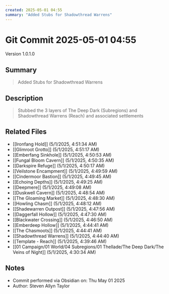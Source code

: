 ```yaml
---
created: 2025-05-01 04:55
summary: "Added Stubs for Shadowthread Warrens"
---
```


# Git Commit 2025-05-01 04:55

Version 1.0.1.0

## Summary
> Added Stubs for Shadowthread Warrens

## Description
> Stubbed the 3 layers of The Deep Dark (Subregions) and Shadowthread Warrens (Reach) and associated settlements

## Related Files
- [[Ironfang Hold]] (5/1/2025, 4:51:34 AM)
- [[Glimroot Grotto]] (5/1/2025, 4:51:17 AM)
- [[Emberfang Sinkhole]] (5/1/2025, 4:50:53 AM)
- [[Fungal Bloom Cavern]] (5/1/2025, 4:50:35 AM)
- [[Darkspire Refuge]] (5/1/2025, 4:50:17 AM)
- [[Veilstone Encampment]] (5/1/2025, 4:49:59 AM)
- [[Cindermoor Bastion]] (5/1/2025, 4:49:45 AM)
- [[Echoing Depths]] (5/1/2025, 4:49:25 AM)
- [[Deepmere]] (5/1/2025, 4:49:08 AM)
- [[Duskwell Cavern]] (5/1/2025, 4:48:54 AM)
- [[The Gloaming Market]] (5/1/2025, 4:48:30 AM)
- [[Howling Chasm]] (5/1/2025, 4:48:12 AM)
- [[Shadewarren Outpost]] (5/1/2025, 4:47:56 AM)
- [[Daggerfall Hollow]] (5/1/2025, 4:47:30 AM)
- [[Blackwater Crossing]] (5/1/2025, 4:46:50 AM)
- [[Emberdeep Hollow]] (5/1/2025, 4:44:41 AM)
- [[The Chasmoots]] (5/1/2025, 4:44:41 AM)
- [[Shadowthread Warrens]] (5/1/2025, 4:44:40 AM)
- [[Template - Reach]] (5/1/2025, 4:39:46 AM)
- [[01 Campaign/01 World/04 Subregions/01 Thellade/The Deep Dark/The Veins of Night]] (5/1/2025, 4:30:34 AM)

## Notes
- Commit performed via Obsidian on: Thu May 01 2025
- Author: Steven Allyn Taylor

